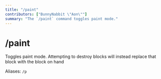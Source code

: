 ```yaml
---
title: "/paint"
contributors: ["BunnyNabbit \"Aon\""]
summary: "The `/paint` command toggles paint mode."
---
```


# /paint

Toggles paint mode. Attempting to destroy blocks will instead replace that block with the block on hand

Aliases: `/p`
